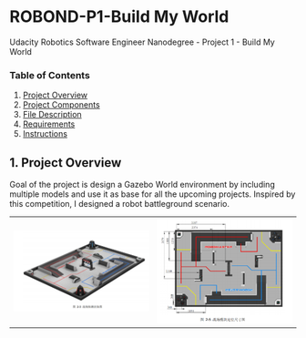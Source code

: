 # ROBOND-P1-Build My World

Udacity Robotics Software Engineer Nanodegree - Project 1 - Build My World
 
### Table of Contents

1. [Project Overview](#ProjectOverview)
2. [Project Components](#ProjectComponents)
3. [File Description](#FileDescription)
4. [Requirements](#Requirements)
5. [Instructions](#Instructions)

## 1. Project Overview <a name="ProjectOverview"></a>
Goal of the project is design a Gazebo World environment by including multiple models and use it as base for all the upcoming projects. Inspired by this competition, I designed a robot battleground scenario.

<table>
	<tr>
    	<td><img src="./imgs/rm_battleground.2.png" width="400"/></td>
    	<td><img src="./imgs/rm_battleground.1.png" width="400"/></td>
	</tr>
</table>
